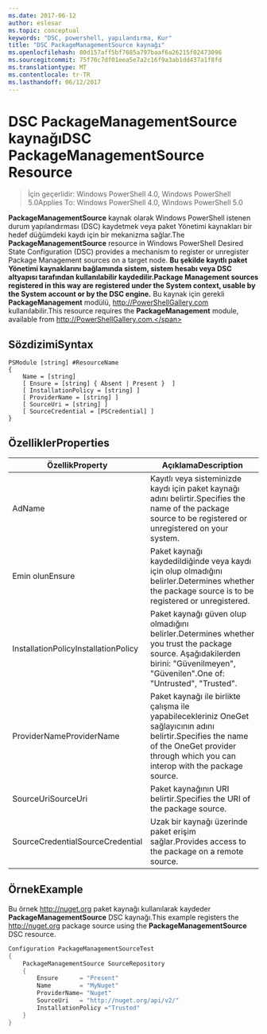 ```yaml
---
ms.date: 2017-06-12
author: eslesar
ms.topic: conceptual
keywords: "DSC, powershell, yapılandırma, Kur"
title: "DSC PackageManagementSource kaynağı"
ms.openlocfilehash: 80d157aff5bf7685a797baaf6a26215f02473096
ms.sourcegitcommit: 75f70c7df01eea5e7a2c16f9a3ab1dd437a1f8fd
ms.translationtype: MT
ms.contentlocale: tr-TR
ms.lasthandoff: 06/12/2017
---
```

# <a name="dsc-packagemanagementsource-resource"></a><span data-ttu-id="9a337-103">DSC PackageManagementSource kaynağı</span><span class="sxs-lookup"><span data-stu-id="9a337-103">DSC PackageManagementSource Resource</span></span>

> <span data-ttu-id="9a337-104">İçin geçerlidir: Windows PowerShell 4.0, Windows PowerShell 5.0</span><span class="sxs-lookup"><span data-stu-id="9a337-104">Applies To: Windows PowerShell 4.0, Windows PowerShell 5.0</span></span>

<span data-ttu-id="9a337-105">**PackageManagementSource** kaynak olarak Windows PowerShell istenen durum yapılandırması (DSC) kaydetmek veya paket Yönetimi kaynakları bir hedef düğümdeki kaydı için bir mekanizma sağlar.</span><span class="sxs-lookup"><span data-stu-id="9a337-105">The **PackageManagementSource** resource in Windows PowerShell Desired State Configuration (DSC) provides a mechanism to register or unregister Package Management sources on a target node.</span></span> <span data-ttu-id="9a337-106">**Bu şekilde kayıtlı paket Yönetimi kaynaklarını bağlamında sistem, sistem hesabı veya DSC altyapısı tarafından kullanılabilir kaydedilir.**</span><span class="sxs-lookup"><span data-stu-id="9a337-106">**Package Management sources registered in this way are registered under the System context, usable by the System account or by the DSC engine.**</span></span> <span data-ttu-id="9a337-107">Bu kaynak için gerekli **PackageManagement** modülü, http://PowerShellGallery.com kullanılabilir.</span><span class="sxs-lookup"><span data-stu-id="9a337-107">This resource requires the **PackageManagement** module, available from http://PowerShellGallery.com.</span></span>

## <a name="syntax"></a><span data-ttu-id="9a337-108">Sözdizimi</span><span class="sxs-lookup"><span data-stu-id="9a337-108">Syntax</span></span>

```
PSModule [string] #ResourceName
{
    Name = [string]
    [ Ensure = [string] { Absent | Present }  ]
    [ InstallationPolicy = [string] ]
    [ ProviderName = [string] ]
    [ SourceUri = [string] ]
    [ SourceCredential = [PSCredential] ]
}
```

## <a name="properties"></a><span data-ttu-id="9a337-109">Özellikler</span><span class="sxs-lookup"><span data-stu-id="9a337-109">Properties</span></span>
|  <span data-ttu-id="9a337-110">Özellik</span><span class="sxs-lookup"><span data-stu-id="9a337-110">Property</span></span>  |  <span data-ttu-id="9a337-111">Açıklama</span><span class="sxs-lookup"><span data-stu-id="9a337-111">Description</span></span>   | 
|---|---| 
| <span data-ttu-id="9a337-112">Ad</span><span class="sxs-lookup"><span data-stu-id="9a337-112">Name</span></span>| <span data-ttu-id="9a337-113">Kayıtlı veya sisteminizde kaydı için paket kaynağı adını belirtir.</span><span class="sxs-lookup"><span data-stu-id="9a337-113">Specifies the name of the package source to be registered or unregistered on your system.</span></span>| 
| <span data-ttu-id="9a337-114">Emin olun</span><span class="sxs-lookup"><span data-stu-id="9a337-114">Ensure</span></span>| <span data-ttu-id="9a337-115">Paket kaynağı kaydedildiğinde veya kaydı için olup olmadığını belirler.</span><span class="sxs-lookup"><span data-stu-id="9a337-115">Determines whether the package source is to be registered or unregistered.</span></span>| 
| <span data-ttu-id="9a337-116">InstallationPolicy</span><span class="sxs-lookup"><span data-stu-id="9a337-116">InstallationPolicy</span></span>| <span data-ttu-id="9a337-117">Paket kaynağı güven olup olmadığını belirler.</span><span class="sxs-lookup"><span data-stu-id="9a337-117">Determines whether you trust the package source.</span></span> <span data-ttu-id="9a337-118">Aşağıdakilerden birini: "Güvenilmeyen", "Güvenilen".</span><span class="sxs-lookup"><span data-stu-id="9a337-118">One of: "Untrusted", "Trusted".</span></span>| 
| <span data-ttu-id="9a337-119">ProviderName</span><span class="sxs-lookup"><span data-stu-id="9a337-119">ProviderName</span></span>| <span data-ttu-id="9a337-120">Paket kaynağı ile birlikte çalışma ile yapabilecekleriniz OneGet sağlayıcının adını belirtir.</span><span class="sxs-lookup"><span data-stu-id="9a337-120">Specifies the name of the OneGet provider through which you can interop with the package source.</span></span>| 
| <span data-ttu-id="9a337-121">SourceUri</span><span class="sxs-lookup"><span data-stu-id="9a337-121">SourceUri</span></span>| <span data-ttu-id="9a337-122">Paket kaynağının URI belirtir.</span><span class="sxs-lookup"><span data-stu-id="9a337-122">Specifies the URI of the package source.</span></span>| 
| <span data-ttu-id="9a337-123">SourceCredential</span><span class="sxs-lookup"><span data-stu-id="9a337-123">SourceCredential</span></span>| <span data-ttu-id="9a337-124">Uzak bir kaynağı üzerinde paket erişim sağlar.</span><span class="sxs-lookup"><span data-stu-id="9a337-124">Provides access to the package on a remote source.</span></span>| 

## <a name="example"></a><span data-ttu-id="9a337-125">Örnek</span><span class="sxs-lookup"><span data-stu-id="9a337-125">Example</span></span>

<span data-ttu-id="9a337-126">Bu örnek http://nuget.org paket kaynağı kullanılarak kaydeder **PackageManagementSource** DSC kaynağı.</span><span class="sxs-lookup"><span data-stu-id="9a337-126">This example registers the http://nuget.org package source using the **PackageManagementSource** DSC resource.</span></span>

```powershell
Configuration PackageManagementSourceTest
{    
    PackageManagementSource SourceRepository
    {
        Ensure      = "Present" 
        Name        = "MyNuget" 
        ProviderName= "Nuget" 
        SourceUri   = "http://nuget.org/api/v2/"   
        InstallationPolicy ="Trusted" 
    }
}
```

